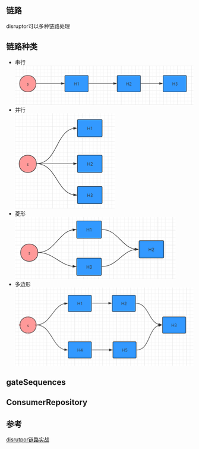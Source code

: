 ## 链路

disruptor可以多种链路处理

## 链路种类

- 串行
    ![串行](img/链路/串行.png)
- 并行  
    ![并行](img/链路/并行.png)
- 菱形  
    ![菱形](img/链路/菱形.png)
- 多边形  
    ![多边型](img/链路/多边形.png)


## gateSequences


## ConsumerRepository

## 参考

[disrutpor链路实战](https://www.cnblogs.com/gyli20170901/p/10249929.html)
